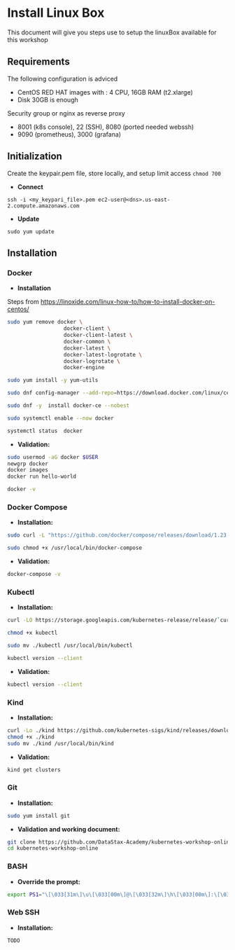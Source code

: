 # Install Linux Box

This document will give you steps use to setup the linuxBox available for this workshop

## Requirements

The following configuration is adviced

- CentOS RED HAT images with : 4 CPU, 16GB RAM (t2.xlarge) 
- Disk 30GB is enough

Security group or nginx as reverse proxy
- 8001 (k8s console), 22 (SSH), 8080 (ported needed webssh)
- 9090 (prometheus), 3000 (grafana)

## Initialization

Create the keypair.pem file, store locally, and setup limit access `chmod 700`

- **Connect**

```
ssh -i <my_keypari_file>.pem ec2-user@<dns>.us-east-2.compute.amazonaws.com
```

- **Update**

```
sudo yum update
```

## Installation

### Docker

- **Installation**

Steps from https://linoxide.com/linux-how-to/how-to-install-docker-on-centos/

```bash
sudo yum remove docker \
                  docker-client \
                  docker-client-latest \
                  docker-common \
                  docker-latest \
                  docker-latest-logrotate \
                  docker-logrotate \
                  docker-engine

sudo yum install -y yum-utils

sudo dnf config-manager --add-repo=https://download.docker.com/linux/centos/docker-ce.repo

sudo dnf -y  install docker-ce --nobest

sudo systemctl enable --now docker

systemctl status  docker
```

- **Validation:**

```bash
sudo usermod -aG docker $USER
newgrp docker
docker images
docker run hello-world

docker -v
```

### Docker Compose

- **Installation:**

```bash
sudo curl -L "https://github.com/docker/compose/releases/download/1.23.2/docker-compose-$(uname -s)-$(uname -m)" -o /usr/local/bin/docker-compose

sudo chmod +x /usr/local/bin/docker-compose
```

- **Validation:**

```bash
docker-compose -v
```

### Kubectl

- **Installation:**

```bash
curl -LO https://storage.googleapis.com/kubernetes-release/release/`curl -s https://storage.googleapis.com/kubernetes-release/release/stable.txt`/bin/linux/amd64/kubectl

chmod +x kubectl

sudo mv ./kubectl /usr/local/bin/kubectl

kubectl version --client
```

- **Validation:**

```bash
kubectl version --client
```


### Kind

- **Installation:**

```bash
curl -Lo ./kind https://github.com/kubernetes-sigs/kind/releases/download/v0.7.0/kind-$(uname)-amd64
chmod +x ./kind
sudo mv ./kind /usr/local/bin/kind
```

- **Validation:**

```bash
kind get clusters
```

### Git

- **Installation:**

```bash
sudo yum install git
```

- **Validation and working document:**

```bash
git clone https://github.com/DataStax-Academy/kubernetes-workshop-online.git
cd kubernetes-workshop-online
```

### BASH

- **Override the prompt:**

```bash
export PS1="\[\033[31m\]\u\[\033[00m\]@\[\033[32m\]\h\[\033[00m\]:\[\033[34m\]\w\[\033[00m\]> "
```

### Web SSH

- **Installation:**

```
TODO
```



